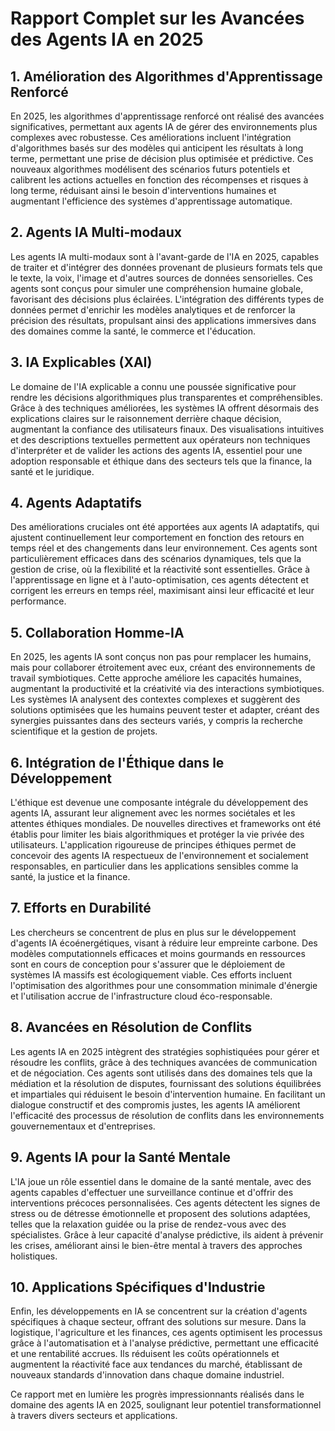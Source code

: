 # Rapport Complet sur les Avancées des Agents IA en 2025

## 1. Amélioration des Algorithmes d'Apprentissage Renforcé

En 2025, les algorithmes d'apprentissage renforcé ont réalisé des avancées significatives, permettant aux agents IA de gérer des environnements plus complexes avec robustesse. Ces améliorations incluent l'intégration d'algorithmes basés sur des modèles qui anticipent les résultats à long terme, permettant une prise de décision plus optimisée et prédictive. Ces nouveaux algorithmes modélisent des scénarios futurs potentiels et calibrent les actions actuelles en fonction des récompenses et risques à long terme, réduisant ainsi le besoin d'interventions humaines et augmentant l'efficience des systèmes d'apprentissage automatique.

## 2. Agents IA Multi-modaux

Les agents IA multi-modaux sont à l'avant-garde de l'IA en 2025, capables de traiter et d'intégrer des données provenant de plusieurs formats tels que le texte, la voix, l'image et d'autres sources de données sensorielles. Ces agents sont conçus pour simuler une compréhension humaine globale, favorisant des décisions plus éclairées. L'intégration des différents types de données permet d'enrichir les modèles analytiques et de renforcer la précision des résultats, propulsant ainsi des applications immersives dans des domaines comme la santé, le commerce et l'éducation.

## 3. IA Explicables (XAI)

Le domaine de l'IA explicable a connu une poussée significative pour rendre les décisions algorithmiques plus transparentes et compréhensibles. Grâce à des techniques améliorées, les systèmes IA offrent désormais des explications claires sur le raisonnement derrière chaque décision, augmentant la confiance des utilisateurs finaux. Des visualisations intuitives et des descriptions textuelles permettent aux opérateurs non techniques d'interpréter et de valider les actions des agents IA, essentiel pour une adoption responsable et éthique dans des secteurs tels que la finance, la santé et le juridique.

## 4. Agents Adaptatifs

Des améliorations cruciales ont été apportées aux agents IA adaptatifs, qui ajustent continuellement leur comportement en fonction des retours en temps réel et des changements dans leur environnement. Ces agents sont particulièrement efficaces dans des scénarios dynamiques, tels que la gestion de crise, où la flexibilité et la réactivité sont essentielles. Grâce à l'apprentissage en ligne et à l'auto-optimisation, ces agents détectent et corrigent les erreurs en temps réel, maximisant ainsi leur efficacité et leur performance.

## 5. Collaboration Homme-IA

En 2025, les agents IA sont conçus non pas pour remplacer les humains, mais pour collaborer étroitement avec eux, créant des environnements de travail symbiotiques. Cette approche améliore les capacités humaines, augmentant la productivité et la créativité via des interactions symbiotiques. Les systèmes IA analysent des contextes complexes et suggèrent des solutions optimisées que les humains peuvent tester et adapter, créant des synergies puissantes dans des secteurs variés, y compris la recherche scientifique et la gestion de projets.

## 6. Intégration de l'Éthique dans le Développement

L'éthique est devenue une composante intégrale du développement des agents IA, assurant leur alignement avec les normes sociétales et les attentes éthiques mondiales. De nouvelles directives et frameworks ont été établis pour limiter les biais algorithmiques et protéger la vie privée des utilisateurs. L'application rigoureuse de principes éthiques permet de concevoir des agents IA respectueux de l'environnement et socialement responsables, en particulier dans les applications sensibles comme la santé, la justice et la finance.

## 7. Efforts en Durabilité

Les chercheurs se concentrent de plus en plus sur le développement d'agents IA écoénergétiques, visant à réduire leur empreinte carbone. Des modèles computationnels efficaces et moins gourmands en ressources sont en cours de conception pour s'assurer que le déploiement de systèmes IA massifs est écologiquement viable. Ces efforts incluent l'optimisation des algorithmes pour une consommation minimale d'énergie et l'utilisation accrue de l'infrastructure cloud éco-responsable.

## 8. Avancées en Résolution de Conflits

Les agents IA en 2025 intègrent des stratégies sophistiquées pour gérer et résoudre les conflits, grâce à des techniques avancées de communication et de négociation. Ces agents sont utilisés dans des domaines tels que la médiation et la résolution de disputes, fournissant des solutions équilibrées et impartiales qui réduisent le besoin d'intervention humaine. En facilitant un dialogue constructif et des compromis justes, les agents IA améliorent l'efficacité des processus de résolution de conflits dans les environnements gouvernementaux et d'entreprises.

## 9. Agents IA pour la Santé Mentale

L'IA joue un rôle essentiel dans le domaine de la santé mentale, avec des agents capables d'effectuer une surveillance continue et d'offrir des interventions précoces personnalisées. Ces agents détectent les signes de stress ou de détresse émotionnelle et proposent des solutions adaptées, telles que la relaxation guidée ou la prise de rendez-vous avec des spécialistes. Grâce à leur capacité d'analyse prédictive, ils aident à prévenir les crises, améliorant ainsi le bien-être mental à travers des approches holistiques.

## 10. Applications Spécifiques d'Industrie

Enfin, les développements en IA se concentrent sur la création d'agents spécifiques à chaque secteur, offrant des solutions sur mesure. Dans la logistique, l'agriculture et les finances, ces agents optimisent les processus grâce à l'automatisation et à l'analyse prédictive, permettant une efficacité et une rentabilité accrues. Ils réduisent les coûts opérationnels et augmentent la réactivité face aux tendances du marché, établissant de nouveaux standards d'innovation dans chaque domaine industriel. 

Ce rapport met en lumière les progrès impressionnants réalisés dans le domaine des agents IA en 2025, soulignant leur potentiel transformationnel à travers divers secteurs et applications.